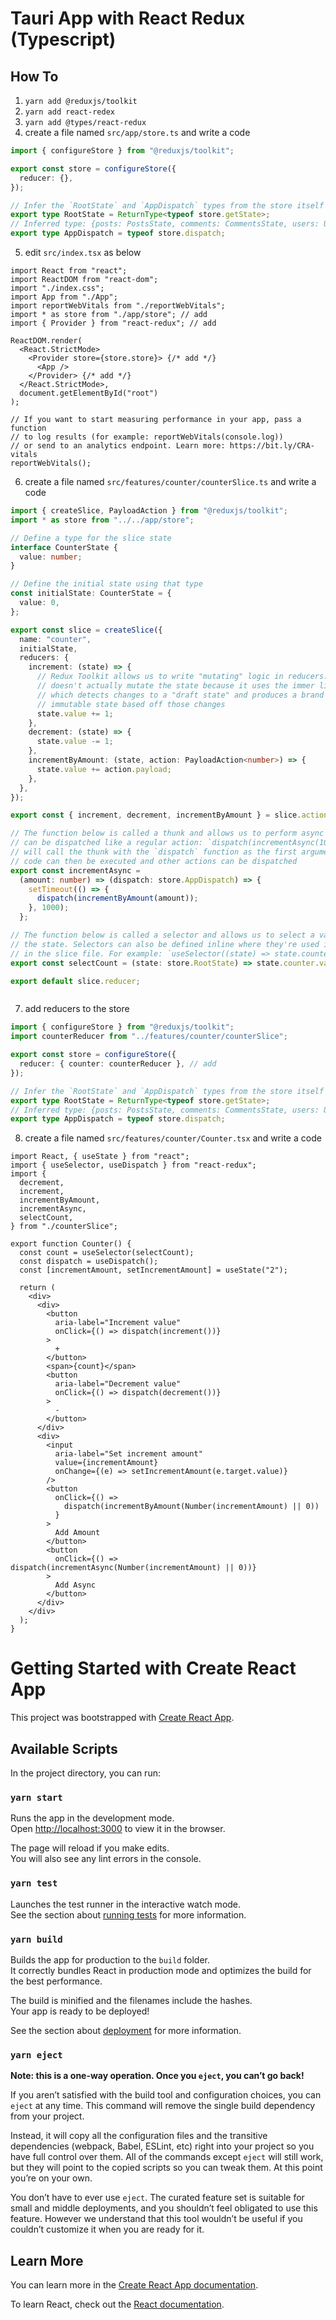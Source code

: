 # Tauri App with React Redux (Typescript)

## How To 
1. `yarn add @reduxjs/toolkit`
2. `yarn add react-redex`
3. `yarn add @types/react-redux`
4. create a file named `src/app/store.ts` and write a code

```ts
import { configureStore } from "@reduxjs/toolkit";

export const store = configureStore({
  reducer: {},
});

// Infer the `RootState` and `AppDispatch` types from the store itself
export type RootState = ReturnType<typeof store.getState>;
// Inferred type: {posts: PostsState, comments: CommentsState, users: UsersState}
export type AppDispatch = typeof store.dispatch;

```

5. edit `src/index.tsx` as below

```tsx
import React from "react";
import ReactDOM from "react-dom";
import "./index.css";
import App from "./App";
import reportWebVitals from "./reportWebVitals";
import * as store from "./app/store"; // add
import { Provider } from "react-redux"; // add

ReactDOM.render(
  <React.StrictMode>
    <Provider store={store.store}> {/* add */}
      <App />
    </Provider> {/* add */}
  </React.StrictMode>,
  document.getElementById("root")
);

// If you want to start measuring performance in your app, pass a function
// to log results (for example: reportWebVitals(console.log))
// or send to an analytics endpoint. Learn more: https://bit.ly/CRA-vitals
reportWebVitals();
```
6. create a file named `src/features/counter/counterSlice.ts` and write a code

```ts
import { createSlice, PayloadAction } from "@reduxjs/toolkit";
import * as store from "../../app/store";

// Define a type for the slice state
interface CounterState {
  value: number;
}

// Define the initial state using that type
const initialState: CounterState = {
  value: 0,
};

export const slice = createSlice({
  name: "counter",
  initialState,
  reducers: {
    increment: (state) => {
      // Redux Toolkit allows us to write "mutating" logic in reducers. It
      // doesn't actually mutate the state because it uses the immer library,
      // which detects changes to a "draft state" and produces a brand new
      // immutable state based off those changes
      state.value += 1;
    },
    decrement: (state) => {
      state.value -= 1;
    },
    incrementByAmount: (state, action: PayloadAction<number>) => {
      state.value += action.payload;
    },
  },
});

export const { increment, decrement, incrementByAmount } = slice.actions;

// The function below is called a thunk and allows us to perform async logic. It
// can be dispatched like a regular action: `dispatch(incrementAsync(10))`. This
// will call the thunk with the `dispatch` function as the first argument. Async
// code can then be executed and other actions can be dispatched
export const incrementAsync =
  (amount: number) => (dispatch: store.AppDispatch) => {
    setTimeout(() => {
      dispatch(incrementByAmount(amount));
    }, 1000);
  };

// The function below is called a selector and allows us to select a value from
// the state. Selectors can also be defined inline where they're used instead of
// in the slice file. For example: `useSelector((state) => state.counter.value)`
export const selectCount = (state: store.RootState) => state.counter.value;

export default slice.reducer;



```

7. add reducers to the store
```ts
import { configureStore } from "@reduxjs/toolkit";
import counterReducer from "../features/counter/counterSlice";

export const store = configureStore({
  reducer: { counter: counterReducer }, // add
});

// Infer the `RootState` and `AppDispatch` types from the store itself
export type RootState = ReturnType<typeof store.getState>;
// Inferred type: {posts: PostsState, comments: CommentsState, users: UsersState}
export type AppDispatch = typeof store.dispatch;
```

8. create a file named `src/features/counter/Counter.tsx` and write a code

```tsx
import React, { useState } from "react";
import { useSelector, useDispatch } from "react-redux";
import {
  decrement,
  increment,
  incrementByAmount,
  incrementAsync,
  selectCount,
} from "./counterSlice";

export function Counter() {
  const count = useSelector(selectCount);
  const dispatch = useDispatch();
  const [incrementAmount, setIncrementAmount] = useState("2");

  return (
    <div>
      <div>
        <button
          aria-label="Increment value"
          onClick={() => dispatch(increment())}
        >
          +
        </button>
        <span>{count}</span>
        <button
          aria-label="Decrement value"
          onClick={() => dispatch(decrement())}
        >
          -
        </button>
      </div>
      <div>
        <input
          aria-label="Set increment amount"
          value={incrementAmount}
          onChange={(e) => setIncrementAmount(e.target.value)}
        />
        <button
          onClick={() =>
            dispatch(incrementByAmount(Number(incrementAmount) || 0))
          }
        >
          Add Amount
        </button>
        <button
          onClick={() => dispatch(incrementAsync(Number(incrementAmount) || 0))}
        >
          Add Async
        </button>
      </div>
    </div>
  );
}

```




# Getting Started with Create React App

This project was bootstrapped with [Create React App](https://github.com/facebook/create-react-app).

## Available Scripts

In the project directory, you can run:

### `yarn start`

Runs the app in the development mode.\
Open [http://localhost:3000](http://localhost:3000) to view it in the browser.

The page will reload if you make edits.\
You will also see any lint errors in the console.

### `yarn test`

Launches the test runner in the interactive watch mode.\
See the section about [running tests](https://facebook.github.io/create-react-app/docs/running-tests) for more information.

### `yarn build`

Builds the app for production to the `build` folder.\
It correctly bundles React in production mode and optimizes the build for the best performance.

The build is minified and the filenames include the hashes.\
Your app is ready to be deployed!

See the section about [deployment](https://facebook.github.io/create-react-app/docs/deployment) for more information.

### `yarn eject`

**Note: this is a one-way operation. Once you `eject`, you can’t go back!**

If you aren’t satisfied with the build tool and configuration choices, you can `eject` at any time. This command will remove the single build dependency from your project.

Instead, it will copy all the configuration files and the transitive dependencies (webpack, Babel, ESLint, etc) right into your project so you have full control over them. All of the commands except `eject` will still work, but they will point to the copied scripts so you can tweak them. At this point you’re on your own.

You don’t have to ever use `eject`. The curated feature set is suitable for small and middle deployments, and you shouldn’t feel obligated to use this feature. However we understand that this tool wouldn’t be useful if you couldn’t customize it when you are ready for it.

## Learn More

You can learn more in the [Create React App documentation](https://facebook.github.io/create-react-app/docs/getting-started).

To learn React, check out the [React documentation](https://reactjs.org/).
